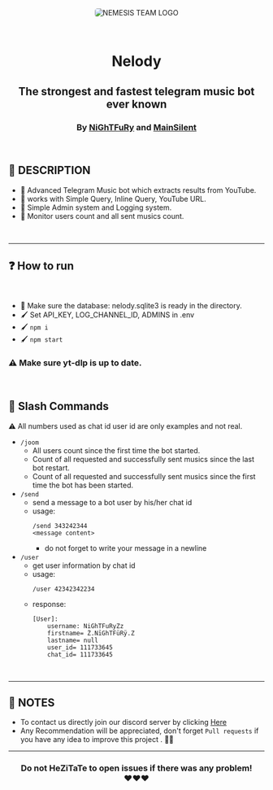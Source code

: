 <br>
<br>
<p align="center">
<img src="https://cdn.discordapp.com/attachments/820259991955963945/920580334368731136/NEMESIS_TEAM_LOGO.jpg" alt="NEMESIS TEAM LOGO" style="border-radius:5px"/>
</p>

<br>

# <p align="center">Nelody</p>
## <p align="center">The strongest and fastest telegram music bot ever known</p>
### <p align="center"> By <a href="https://github.com/zNiGhTFuRyZNTT">NiGhTFuRy</a> and <a href="https://github.com/MainSilent">MainSilent</a> </p>

<br>

## 📜 DESCRIPTION
 - 📲 Advanced Telegram Music bot which extracts results from YouTube.
 - 📲 works with Simple Query, Inline Query, YouTube URL.
 - 📲 Simple Admin system and Logging system.
 - 📲 Monitor users count and all sent musics count.

<br>

---
## ❓ How to run

<br>

- 👠 Make sure the database: nelody.sqlite3 is ready in the directory.
- 🖌️ Set API_KEY, LOG_CHANNEL_ID, ADMINS in .env
- 🖌️ `npm i`
- 🖌️ `npm start`

### ⚠️ Make sure yt-dlp is up to date.
    
<br>

## 🤖 Slash Commands
⚠️ All numbers used as chat id user id are only examples and not real.
- `/joom` 
    - All users count since the first time the bot started.
    - Count of all requested and successfully sent musics since the last bot restart.
    - Count of all requested and successfully sent musics since the first time the bot has been started.
- `/send`
    - send a message to a bot user by his/her chat id
    - usage: 
        ```
        /send 343242344
        <message content>
        ```
        - do not forget to write your message in a newline
- `/user`
    - get user information by chat id
    - usage:
        ```
        /user 42342342234
        ```
    - response:
        ```
        [User]:
            username: NiGhTFuRyZz
            firstname= Ż.NīGhTFüRÿ.Z
            lastname= null
            user_id= 111733645
            chat_id= 111733645
        ```

<br>

---
## 💌 NOTES
- To contact us directly join our discord server by clicking <a href="https://discord.gg/EDbPPZwu5U">Here</a>
- Any Recommendation will be appreciated, don't forget `Pull requests` if you have any idea to improve this project . 👙🤺

---

### <p align="center"> Do not HeZiTaTe to open issues if there was any problem! <br>❤️❤️❤️ </p>
